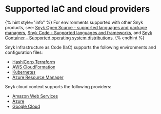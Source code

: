 # Supported IaC and cloud providers

{% hint style="info" %}
For environments supported with other Snyk products, see: [Snyk Open Source - supported languages and package managers](../scan-applications/snyk-open-source/snyk-open-source-supported-languages-and-package-managers/), [Snyk Code - Supported languages and frameworks](../scan-applications/snyk-code/snyk-code-language-and-framework-support.md), and [Snyk Container - Supported operating system distributions](../scan-applications/snyk-container/how-snyk-container-works/supported-operating-system-distributions.md).
{% endhint %}

Snyk Infrastructure as Code (IaC) supports the following environments and configuration files:

* [HashiCorp Terraform](snyk-infrastructure-as-code/scan-terraform-files/)
* [AWS CloudFormation](snyk-infrastructure-as-code/scan-cloudformation-files/)
* [Kubernetes](snyk-infrastructure-as-code/scan-kubernetes-configuration-files/)
* [Azure Resource Manager](snyk-infrastructure-as-code/scan-arm-configuration-files.md)

Snyk cloud context supports the following providers:

* [Amazon Web Services](../integrations/cloud-platforms-integrations/aws-integration/)
* [Azure](../integrations/cloud-platforms-integrations/azure-integration-for-cloud-configurations/)
* [Google Cloud](../integrations/cloud-platforms-integrations/google-cloud-integration/)
